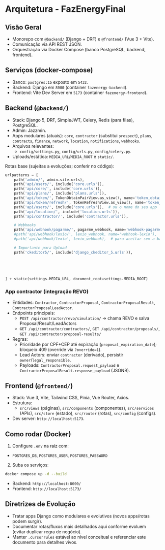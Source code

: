 # Arquitetura - FazEnergyFinal

## Visão Geral
- Monorepo com `@backend/` (Django + DRF) e `@frontend/` (Vue 3 + Vite).
- Comunicação via API REST JSON.
- Orquestração via Docker Compose (banco PostgreSQL, backend, frontend).

## Serviços (docker-compose)
- Banco: `postgres:15` exposto em `5432`.
- Backend: Django em `8000` (container `fazenergy-backend`).
- Frontend: Vite Dev Server em `5173` (container `fazenergy-frontend`).

## Backend (`@backend/`)
- Stack: Django 5, DRF, SimpleJWT, Celery, Redis (para filas), PostgreSQL.
- Admin: Jazzmin.
- Apps modulares (atuais): `core`, `contractor` (substitui `prospect`), `plans`, `contracts`, `finance`, `network`, `location`, `notifications`, `webhooks`.
- Arquivos relevantes:
  - `config/settings.py`, `config/urls.py`, `config/celery.py`.
- Uploads/estática: `MEDIA_URL`/`MEDIA_ROOT` e `static/`.

Rotas base (sujeitas a evoluções; conferir no código):
```9:27:backend/config/urls.py
urlpatterns = [
    path('admin/', admin.site.urls),
    path('api/users/', include('core.urls')),
    path('api/core/', include('core.urls')),
    path('api/plans/', include('plans.urls')),
    path('api/token/', TokenObtainPairView.as_view(), name='token_obtain_pair'),
    path('api/token/refresh/', TokenRefreshView.as_view(), name='token_refresh'),
    path('api/users/', include('core.urls')),  # ou o nome do seu app
    path('api/location/', include('location.urls')),
    path('api/contractor/', include('contractor.urls')),

    # Webhooks
    path('api/webhook/pagarme/', pagarme_webhook, name='webhook-pagarme'),
    #path('api/webhook/lexio/', lexio_webhook, name='webhook-lexio'),
    #path('api/webhook/lexio', lexio_webhook),  # para aceitar sem a barra também

    # Importante para Upload
    path('ckeditor5/', include('django_ckeditor_5.urls')),

    
   


] + static(settings.MEDIA_URL, document_root=settings.MEDIA_ROOT)
```

### App contractor (integração REVO)
- Entidades: `Contractor`, `ContractorProposal`, `ContractorProposalResult`, `ContractorProposalLeadActor`.
- Endpoints principais:
  - `POST /api/contractor/revo/simulation/` → chama REVO e salva Proposal/Result/LeadActors
  - `GET /api/contractor/contractors/`, `GET /api/contractor/proposals/`, `GET /api/contractor/proposal-results/`
- Regras:
  - Prioridade por CPF+CEP até expiração (`proposal_expiration_date`); bloqueio 409 (override via `?override=1`).
  - Lead Actors: enviar `contractor` (derivado), persistir `owner`/`legal_responsible`.
  - Payloads: `ContractorProposal.request_payload` e `ContractorProposalResult.response_payload` (JSONB).

## Frontend (`@frontend/`)
- Stack: Vue 3, Vite, Tailwind CSS, Pinia, Vue Router, Axios.
- Estrutura:
  - `src/views` (páginas), `src/components` (componentes), `src/services` (APIs), `src/store` (estado), `src/router` (rotas), `src/config` (configs).
- Dev server: `http://localhost:5173`.

## Como rodar (Docker)
1) Configure `.env` na raiz com:
- `POSTGRES_DB`, `POSTGRES_USER`, `POSTGRES_PASSWORD`

2) Suba os serviços:
```bash
docker compose up -d --build
```

- Backend: `http://localhost:8000/`
- Frontend: `http://localhost:5173/`

## Diretrizes de Evolução
- Tratar apps Django como modulares e evolutivos (novos apps/rotas podem surgir).
- Documentar rotas/fluxos mais detalhados aqui conforme evoluem (evitar duplicar regra de negócio).
- Manter `.cursorrules` estável ao nível conceitual e referenciar este documento para detalhes vivos.

